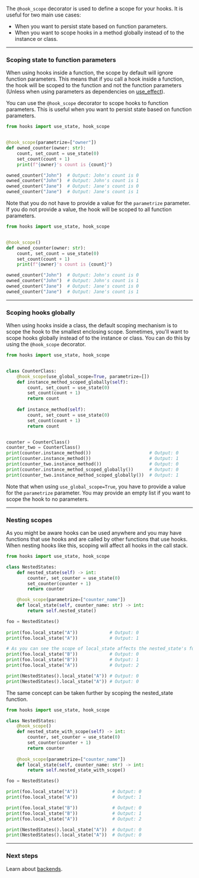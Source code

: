 The `@hook_scope` decorator is used to define a scope for your hooks. It is useful for two main use cases:

* When you want to persist state based on function parameters.
* When you want to scope hooks in a method globally instead of to the instance or class.

---
### Scoping state to function parameters

When using hooks inside a function, the scope by default will ignore function parameters. This means that if you call a
hook inside a function, the hook will be scoped to the function and not the function parameters (Unless when using
parameters as dependencies on [use_effect](../hooks/base_hooks/use_effect.md)).

You can use the `@hook_scope` decorator to scope hooks to function parameters. This is useful when you want to persist
state based on function parameters.

```python
from hooks import use_state, hook_scope


@hook_scope(parametrize=["owner"])
def owned_counter(owner: str):
    count, set_count = use_state(0)
    set_count(count + 1)
    print(f"{owner}'s count is {count}")

owned_counter("John")  # Output: John's count is 0
owned_counter("John")  # Output: John's count is 1
owned_counter("Jane")  # Output: Jane's count is 0
owned_counter("Jane")  # Output: Jane's count is 1
```

Note that you do not have to provide a value for the `parametrize` parameter. If you do not provide a value, the hook
will be scoped to all function parameters.

```python
from hooks import use_state, hook_scope


@hook_scope()
def owned_counter(owner: str):
    count, set_count = use_state(0)
    set_count(count + 1)
    print(f"{owner}'s count is {count}")

owned_counter("John")  # Output: John's count is 0
owned_counter("John")  # Output: John's count is 1
owned_counter("Jane")  # Output: Jane's count is 0
owned_counter("Jane")  # Output: Jane's count is 1
```

---
### Scoping hooks globally

When using hooks inside a class, the default scoping mechanism is to scope the hook to the smallest enclosing scope.
Sometimes, you'll want to scope hooks globally instead of to the instance or class. You can do this by using the
`@hook_scope` decorator.

```python
from hooks import use_state, hook_scope


class CounterClass:
    @hook_scope(use_global_scope=True, parametrize=[])
    def instance_method_scoped_globally(self):
        count, set_count = use_state(0)
        set_count(count + 1)
        return count
        
    def instance_method(self):
        count, set_count = use_state(0)
        set_count(count + 1)
        return count


counter = CounterClass()
counter_two = CounterClass()
print(counter.instance_method())                      # Output: 0
print(counter.instance_method())                      # Output: 1
print(counter_two.instance_method())                  # Output: 0
print(counter.instance_method_scoped_globally())      # Output: 0
print(counter_two.instance_method_scoped_globally())  # Output: 1

```

Note that when using `use_global_scope=True`, you have to provide a value for the `parametrize` parameter. You may
provide an empty list if you want to scope the hook to no parameters.


---
### Nesting scopes

As you might be aware hooks can be used anywhere and you may have functions that use hooks and are called by other
functions that use hooks. When nesting hooks like this, scoping will affect all hooks in the call stack.

```python 
from hooks import use_state, hook_scope

class NestedStates:
    def nested_state(self) -> int:
        counter, set_counter = use_state(0)
        set_counter(counter + 1)
        return counter

    @hook_scope(parametrize=["counter_name"])
    def local_state(self, counter_name: str) -> int:
        return self.nested_state()

foo = NestedStates()
    
print(foo.local_state("A"))            # Output: 0
print(foo.local_state("A"))            # Output: 1

# As you can see the scope of local_state affects the nested_state's function hooks.
print(foo.local_state("B"))            # Output: 0
print(foo.local_state("B"))            # Output: 1
print(foo.local_state("A"))            # Output: 2

print(NestedStates().local_state("A")) # Output: 0
print(NestedStates().local_state("A")) # Output: 0

```

The same concept can be taken further by scoping the nested_state function.

```python
from hooks import use_state, hook_scope

class NestedStates:
    @hook_scope()
    def nested_state_with_scope(self) -> int:
        counter, set_counter = use_state(0)
        set_counter(counter + 1)
        return counter
  
    @hook_scope(parametrize=["counter_name"])
    def local_state(self, counter_name: str) -> int:
        return self.nested_state_with_scope()

foo = NestedStates()

print(foo.local_state("A"))             # Output: 0
print(foo.local_state("A"))             # Output: 1

print(foo.local_state("B"))             # Output: 0
print(foo.local_state("B"))             # Output: 1
print(foo.local_state("A"))             # Output: 2

print(NestedStates().local_state("A"))  # Output: 0
print(NestedStates().local_state("A"))  # Output: 0
```

---

### Next steps

Learn about [backends](../backends/default.md).
